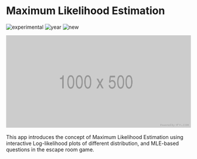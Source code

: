 # Maximum Likelihood Estimation

![experimental](https://img.shields.io/badge/lifecycle-experimental-orange)
![year](https://img.shields.io/badge/year-2021-lightgrey)
![new](https://img.shields.io/badge/lifecycle-newapp-brightgreen)

![App Screenshot](/docs/screenshot.png)

This app introduces the concept of Maximum Likelihood Estimation using interactive Log-likelihood plots of different distribution, and MLE-based questions in the escape room game.
